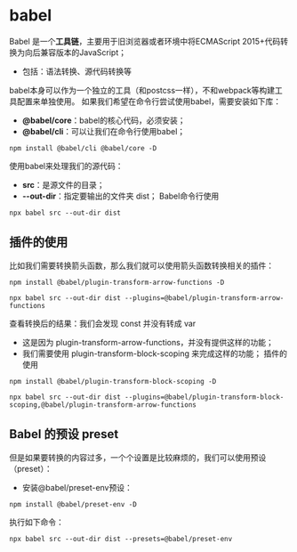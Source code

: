 # babel

Babel 是一个**工具链**，主要用于旧浏览器或者环境中将ECMAScript 2015+代码转换为向后兼容版本的JavaScript；
* 包括：语法转换、源代码转换等

babel本身可以作为一个独立的工具（和postcss一样），不和webpack等构建工具配置来单独使用。
如果我们希望在命令行尝试使用babel，需要安装如下库：
* **@babel/core**：babel的核心代码，必须安装；
* **@babel/cli**：可以让我们在命令行使用babel；

`npm install @babel/cli @babel/core -D`

使用babel来处理我们的源代码：
* **src**：是源文件的目录；
* **--out-dir**：指定要输出的文件夹 dist；
Babel命令行使用

`npx babel src --out-dir dist`

## 插件的使用 

比如我们需要转换箭头函数，那么我们就可以使用箭头函数转换相关的插件：

`npm install @babel/plugin-transform-arrow-functions -D`

`npx babel src --out-dir dist --plugins=@babel/plugin-transform-arrow-functions`

查看转换后的结果：我们会发现 const 并没有转成 var
* 这是因为 plugin-transform-arrow-functions，并没有提供这样的功能；
* 我们需要使用 plugin-transform-block-scoping 来完成这样的功能；
插件的使用

`npm install @babel/plugin-transform-block-scoping -D`

`npx babel src --out-dir dist --plugins=@babel/plugin-transform-block-scoping,@babel/plugin-transform-arrow-functions`

## Babel 的预设 preset 
但是如果要转换的内容过多，一个个设置是比较麻烦的，我们可以使用预设（preset）：

* 安装@babel/preset-env预设：

`npm install @babel/preset-env -D`

执行如下命令：

`npx babel src --out-dir dist --presets=@babel/preset-env`


